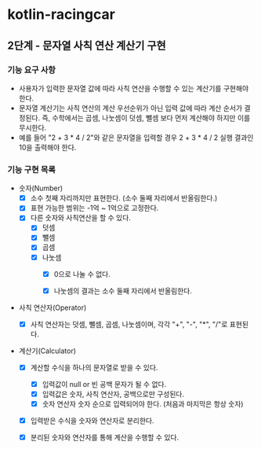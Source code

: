 # kotlin-racingcar

## 2단계 - 문자열 사칙 연산 계산기 구현

### 기능 요구 사항

- 사용자가 입력한 문자열 값에 따라 사칙 연산을 수행할 수 있는 계산기를 구현해야 한다.
- 문자열 계산기는 사칙 연산의 계산 우선순위가 아닌 입력 값에 따라 계산 순서가 결정된다. 즉, 수학에서는 곱셈, 나눗셈이 덧셈, 뺄셈 보다 먼저 계산해야 하지만 이를 무시한다.
- 예를 들어 "2 + 3 * 4 / 2"와 같은 문자열을 입력할 경우 2 + 3 * 4 / 2 실행 결과인 10을 출력해야 한다.

### 기능 구현 목록

- 숫자(Number)
    - [x] 소수 첫째 자리까지만 표현한다. (소수 둘째 자리에서 반올림한다.)
    - [x] 표현 가능한 범위는 -1억 ~ 1억으로 고정한다.
    - [x] 다른 숫자와 사칙연산을 할 수 있다.
        - [x] 덧셈
        - [x] 뺄셈
        - [x] 곱셈
        - [x] 나눗셈
            - [x] 0으로 나눌 수 없다.
            - [x] 나눗셈의 결과는 소수 둘째 자리에서 반올림한다.


- 사칙 연산자(Operator)
    - [x] 사칙 연산자는 덧셈, 뺄셈, 곱셈, 나눗셈이며, 각각 "+", "-", "*", "/"로 표현된다.


- 계산기(Calculator)
    - [x] 계산할 수식을 하나의 문자열로 받을 수 있다.
        - [x] 입력값이 null or 빈 공백 문자가 될 수 없다.
        - [x] 입력값은 숫자, 사칙 연산자, 공백으로만 구성된다.
        - [x] 숫자 연산자 숫자 순으로 입력되어야 한다. (처음과 마지막은 항상 숫자)
    - [x] 입력받은 수식을 숫자와 연산자로 분리한다.
    - [x] 분리된 숫자와 연산자를 통해 계산을 수행할 수 있다.
    
    
